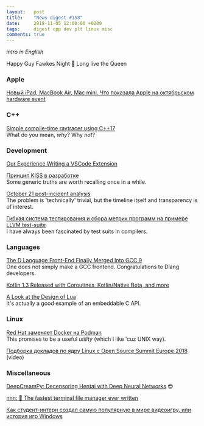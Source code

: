 ```yaml
---
layout:   post
title:    "News digest #158"
date:     2018-11-05 12:00:00 +0200
tags:     digest cpp dev plt linux misc
comments: true
---
```


_intro in English_

Happy Guy Fawkes Night 🎉 Long live the Queen

### Apple

[Новый iPad, MacBook Air, Mac mini. Что показала Apple на октябрьском hardware event](https://habr.com/company/pochtoy/blog/428273/)

### C++

[Simple compile-time raytracer using C++17](https://github.com/tcbrindle/raytracer.hpp)<br/>
What do you mean, _why_? Why _not_?

### Development

[Our Experience Writing a VSCode Extension](https://blog.adversalabs.com/2018/10/29/our-experience-writing-a-vscode-extension/)

[Принцип KISS в разработке](https://habr.com/company/pixonic/blog/427797/)<br/>
Some generic truths are worth recalling once in a while.

[October 21 post-incident analysis](https://blog.github.com/2018-10-30-oct21-post-incident-analysis/)<br/>
The problem is 'technically' trivial, but the timeline itself and transparency is of interest.

[Гибкая система тестирования и сбора метрик программ на примере LLVM test-suite](https://habr.com/post/428421/)<br/>
I have always been fascinated by test suits in compilers.

### Languages

[The D Language Front-End Finally Merged Into GCC 9](https://www.phoronix.com/scan.php?page=news_item&px=GCC-9-Merges-D-Language)<br/>
One does not simply make a GCC frontend. Congratulations to Dlang developers.

[Kotlin 1.3 Released with Coroutines, Kotlin/Native Beta, and more](https://blog.jetbrains.com/kotlin/2018/10/kotlin-1-3/)

[A Look at the Design of Lua](https://cacm.acm.org/magazines/2018/11/232214-a-look-at-the-design-of-lua/fulltext)<br/>
It's actually a good example of an embeddable C API.

### Linux

[Red Hat заменяет Docker на Podman](https://habr.com/company/flant/blog/426141/)<br/>
This promises to be a useful _utility_ (which I like 'cuz UNIX way).

[Подборка докладов по ядру Linux с Open Source Summit Europe 2018](https://habr.com/company/pt/blog/428165/) (video)

### Miscellaneous

[DeepCreamPy: Decensoring Hentai with Deep Neural Networks](https://github.com/deeppomf/DeepCreamPy) 😍

[nnn: 🐬 The fastest terminal file manager ever written](https://github.com/jarun/nnn)

[Как студент-интерн создал самую популярную в мире видеоигру, или история игр Windows](https://habr.com/post/428091/)
